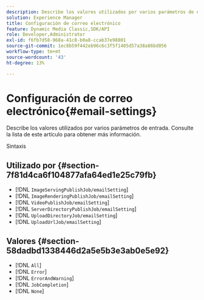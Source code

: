 ```yaml
---
description: Describe los valores utilizados por varios parámetros de entrada. Consulte la lista de este artículo para obtener más información.
solution: Experience Manager
title: Configuración de correo electrónico
feature: Dynamic Media Classic,SDK/API
role: Developer,Administrator
exl-id: f6fb7d58-968a-41c8-b0a8-ccab37e98801
source-git-commit: 1ec8b59f442eb96c6c3f5f1405d57a38a86bd056
workflow-type: tm+mt
source-wordcount: '43'
ht-degree: 13%

---
```


# Configuración de correo electrónico{#email-settings}

Describe los valores utilizados por varios parámetros de entrada. Consulte la lista de este artículo para obtener más información.

Sintaxis

## Utilizado por {#section-7f81d4ca6f104877afa64ed1e25c79fb}

* [!DNL `ImageServingPublishJob/emailSetting`]
* [!DNL `ImageRenderingPublishJob/emailSetting`]
* [!DNL `VideoPublishJob/emailSetting`]
* [!DNL `ServerDirectoryPublishJob/emailSetting`]
* [!DNL `UploadDirectoryJob/emailSetting`]
* [!DNL `UploadUrlJob/emailSetting`]

## Valores {#section-58dadbd1338446d2a5e5b3e3ab0e5e92}

* [!DNL `All`]
* [!DNL `Error`]
* [!DNL `ErrorAndWarning`]
* [!DNL `JobCompletion`]
* [!DNL `None`]
